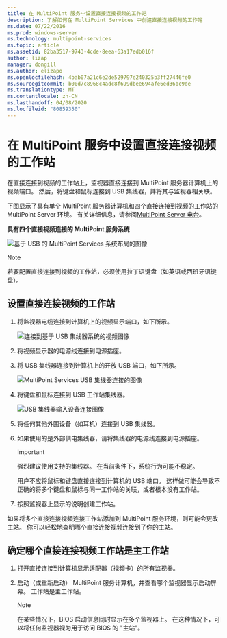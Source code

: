 ```yaml
---
title: 在 MultiPoint 服务中设置直接连接视频的工作站
description: 了解如何在 MultiPoint Services 中创建直接连接视频的工作站
ms.date: 07/22/2016
ms.prod: windows-server
ms.technology: multipoint-services
ms.topic: article
ms.assetid: 82ba3517-9743-4cde-8eea-63a17edb016f
author: lizap
manager: dongill
ms.author: elizapo
ms.openlocfilehash: 4bab07a21c6e2de529797e240325b3ff27446fe0
ms.sourcegitcommit: b00d7c8968c4adc8f699dbee694afe6ed36bc9de
ms.translationtype: MT
ms.contentlocale: zh-CN
ms.lasthandoff: 04/08/2020
ms.locfileid: "80859350"
---
```

# <a name="set-up-a-direct-video-connected-station-in-multipoint-services"></a>在 MultiPoint 服务中设置直接连接视频的工作站
在直接连接到视频的工作站上，监视器直接连接到 MultiPoint 服务器计算机上的视频端口。 然后，将键盘和鼠标连接到 USB 集线器，并将其与监视器相关联。  
  
下图显示了具有单个 MultiPoint 服务器计算机和四个直接连接到视频的工作站的 MultiPoint Server 环境。 有关详细信息，请参阅[MultiPoint Server 电台](MultiPoint-services-Stations.md)。  
  
**具有四个直接视频连接的 MultiPoint 服务系统**  
  
![基于 USB 的 MultiPoint Services 系统布局的图像](./media/WMSMultiPointServerUSBSystemLayout.gif)  
  
> [!NOTE]  
> 若要配置直接连接到视频的工作站，必须使用拉丁语键盘（如英语或西班牙语键盘）。  
  
## <a name="to-set-up-a-direct-video-connected-station"></a>设置直接连接视频的工作站  
  
1.  将监视器电缆连接到计算机上的视频显示端口，如下所示。  
  
    ![连接到基于 USB 集线器系统的视频图像](./media/WMSVideoConnection.gif) 
  
2.  将视频显示器的电源线连接到电源插座。  
  
3.  将 USB 集线器连接到计算机上的开放 USB 端口，如下所示。  
  
    ![MultiPoint Services USB 集线器连接的图像](./media/WMSUSBHubConnection.gif)  
  
4.  将键盘和鼠标连接到 USB 工作站集线器。  
  
    ![USB 集线器输入设备连接图像](./media/WMSUSBDeviceConnection.gif)  
  
5.  将任何其他外围设备（如耳机）连接到 USB 集线器。  
  
6.  如果使用的是外部供电集线器，请将集线器的电源线连接到电源插座。  
  
    > [!IMPORTANT]  
    > 强烈建议使用支持的集线器。 在当前条件下，系统行为可能不稳定。  
    >   
    > 用户不应将鼠标和键盘直接连接到计算机的 USB 端口。 这样做可能会导致不正确的将多个键盘和鼠标与同一工作站的关联，或者根本没有工作站。  
  
7.  按照监视器上显示的说明创建工作站。  
  
如果将多个直接连接视频连接工作站添加到 MultiPoint 服务环境，则可能会更改主站。 你可以轻松地查明哪个直接连接视频连接到了你的主站。  
  
## <a name="to-find-out-which-direct-video-connected-station-is-the-primary-station"></a>确定哪个直接连接视频工作站是主工作站  
  
1.  打开直接连接到计算机显示适配器（视频卡）的所有监视器。  
  
2.  启动（或重新启动） MultiPoint 服务计算机，并查看哪个监视器显示启动屏幕。 工作站是主工作站。  
  
    > [!NOTE]  
    > 在某些情况下，BIOS 启动信息同时显示在多个监视器上。 在这种情况下，可以将任何监视器视为用于访问 BIOS 的 "主站"。